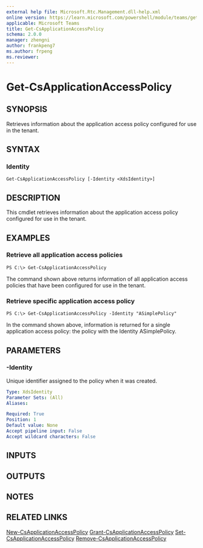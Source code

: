 ```yaml
---
external help file: Microsoft.Rtc.Management.dll-help.xml
online version: https://learn.microsoft.com/powershell/module/teams/get-csapplicationaccesspolicy
applicable: Microsoft Teams
title: Get-CsApplicationAccessPolicy
schema: 2.0.0
manager: zhengni
author: frankpeng7
ms.author: frpeng
ms.reviewer:
---
```


# Get-CsApplicationAccessPolicy

## SYNOPSIS

Retrieves information about the application access policy configured for use in the tenant.

## SYNTAX

### Identity

```
Get-CsApplicationAccessPolicy [-Identity <XdsIdentity>] 
```

## DESCRIPTION

This cmdlet retrieves information about the application access policy configured for use in the tenant.

## EXAMPLES

### Retrieve all application access policies

```
PS C:\> Get-CsApplicationAccessPolicy
```

The command shown above returns information of all application access policies that have been configured for use in the tenant.

### Retrieve specific application access policy

```
PS C:\> Get-CsApplicationAccessPolicy -Identity "ASimplePolicy"
```

In the command shown above, information is returned for a single application access policy: the policy with the Identity ASimplePolicy.


## PARAMETERS

### -Identity

Unique identifier assigned to the policy when it was created.

```yaml
Type: XdsIdentity
Parameter Sets: (All)
Aliases: 

Required: True
Position: 1
Default value: None
Accept pipeline input: False
Accept wildcard characters: False
```

## INPUTS

## OUTPUTS

## NOTES

## RELATED LINKS

[New-CsApplicationAccessPolicy](New-CsApplicationAccessPolicy.md)
[Grant-CsApplicationAccessPolicy](Grant-CsApplicationAccessPolicy.md)
[Set-CsApplicationAccessPolicy](Set-CsApplicationAccessPolicy.md)
[Remove-CsApplicationAccessPolicy](Remove-CsApplicationAccessPolicy.md)
